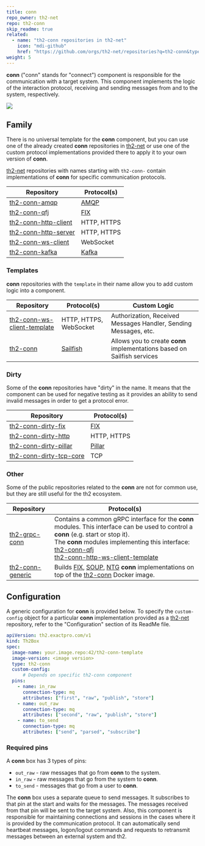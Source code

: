 ```yaml
---
title: conn
repo_owner: th2-net
repo: th2-conn
skip_readme: true
related:
  - name: "th2-conn repositories in th2-net"
    icon: "mdi-github"
    href: "https://github.com/orgs/th2-net/repositories?q=th2-conn&type=all&language=&sort="
weight: 5
---
```


**conn** ("conn" stands for "connect") component is responsible for the communication with a target system. 
This component implements the logic of the interaction protocol, receiving and sending messages from and to the system, respectively.

<!--more-->

![](/img/boxes/exactpro/th2-conn/th2-conn.png)

## Family

<notice info>

There is no universal template for the **conn** component, but you can use one of the already created **conn** repositories in [th2-net](https://github.com/th2-net) or use one of the custom protocol implementations provided there to apply it to your own version of **conn**.

</notice>

[th2-net](https://github.com/th2-net) repositories with names starting with `th2-conn-` contain implementations of **conn**  for specific communication protocols.

|Repository|Protocol(s)|
|----------|-----------|
|[th2-conn-amqp](https://github.com/th2-net/th2-conn-amqp)|[AMQP](https://www.amqp.org/)|
|[th2-conn-qfj](https://github.com/th2-net/th2-conn-qfj)|[FIX](https://www.fixtrading.org/what-is-fix/)|
|[th2-conn-http-client](https://github.com/th2-net/th2-conn-http-client)|HTTP, HTTPS|
|[th2-conn-http-server](https://github.com/th2-net/th2-conn-http-server)|HTTP, HTTPS|
|[th2-conn-ws-client](https://github.com/th2-net/th2-conn-ws-client)|WebSocket|
|[th2-conn-kafka](https://github.com/th2-net/th2-conn-kafka)|[Kafka](https://kafka.apache.org/)|

### Templates

**conn** repositories with the `template` in their name allow you to add custom logic into a component. 

|Repository|Protocol(s)|Custom Logic|
|----------|-----------|------------|
|[th2-conn-ws-client-template](https://github.com/th2-net/th2-conn-http-ws-client-template)|HTTP, HTTPS, WebSocket|Authorization, Received Messages Handler, Sending Messages, etc.|
|[th2-conn](https://github.com/th2-net/th2-conn)|[Sailfish](https://github.com/Exactpro/sailfish-core)|Allows you to create **conn** implementations based on Sailfish services|

### Dirty

Some of the **conn** repositories have "dirty" in the name. 
It means that the component can be used for negative testing as it provides an ability to send invalid messages in order to get a protocol error.

|Repository|Protocol(s)|
|----------|-----------|
|[th2-conn-dirty-fix](https://github.com/th2-net/th2-conn-dirty-fix)|[FIX](https://www.fixtrading.org/what-is-fix/)|
|[th2-conn-dirty-http](https://github.com/th2-net/th2-conn-dirty-http)|	HTTP, HTTPS|
|[th2-conn-dirty-pillar](https://github.com/th2-net/th2-conn-dirty-pillar) |[Pillar](https://pillarprotocol.com/)|
|[th2-conn-dirty-tcp-core](https://github.com/th2-net/th2-conn-dirty-tcp-core) |TCP|

### Other

Some of the public repositories related to the **conn** are not for common use, but they are still useful for the th2 ecosystem.

|Repository| Protocol(s)                                                                                                                                                                                                                                                                                                                                         |
|----------|-----------------------------------------------------------------------------------------------------------------------------------------------------------------------------------------------------------------------------------------------------------------------------------------------------------------------------------------------------|
|[th2-grpc-conn](https://github.com/th2-net/th2-grpc-conn)| Contains a common gRPC interface for the **conn** modules. This interface can be used to control a **conn** (e.g. start or stop it). <br> The **conn** modules implementing this interface: <br> [th2-conn-qfj](https://github.com/th2-net/th2-conn-qfj) <br> [th2-conn-http-ws-client-template](https://github.com/th2-net/th2-conn-http-ws-client-template) |
|[th2-conn-generic](https://github.com/th2-net/th2-conn-generic)| Builds [FIX](https://www.fixtrading.org/what-is-fix/), [SOUP](https://www.nasdaqtrader.com/content/technicalsupport/specifications/dataproducts/souptcp.pdf), [NTG](https://www.lseg.com/sites/default/files/content/documents/MIT203%20-%20Native%20Trading%20Gateway%20Specification%20-%20Issue%2010.4.pdf) **conn** implementations on top of the [th2-conn](https://github.com/th2-net/th2-conn) Docker image.|

## Configuration

A generic configuration for **conn** is provided below. 
To specify the `custom-config` object for a particular **conn** implementation provided as a [th2-net](https://github.com/th2-net) repository, refer to the "Configuration" section of its ReadMe file.

```yaml
apiVersion: th2.exactpro.com/v1
kind: Th2Box
spec:
  image-name: your.image.repo:42/th2-conn-template
  image-version: <image version>
  type: th2-conn
  custom-config:
      # Depends on specific th2-conn component
  pins:
    - name: in_raw
      connection-type: mq
      attributes: ["first", "raw", "publish", "store"]
    - name: out_raw
      connection-type: mq
      attributes: ["second", "raw", "publish", "store"]
    - name: to_send
      connection-type: mq
      attributes: ["send", "parsed", "subscribe"]
```

### Required pins

A **conn** box has 3 types of pins:

- `out_raw` - raw messages that go from **conn** to the system.
- `in_raw` - raw messages that go from the system to **conn**.
- `to_send` - messages that go from a user to **conn**.

The **conn** box uses a separate queue to send messages. 
It subscribes to that pin at the start and waits for the messages. 
The messages received from that pin will be sent to the target system. 
Also, this component is responsible for maintaining connections and sessions in the cases where it is provided by the communication protocol. 
It can automatically send <term term="heartbeat messages">heartbeat messages</term>, logon/logout commands and requests to retransmit messages between an external system and th2.
